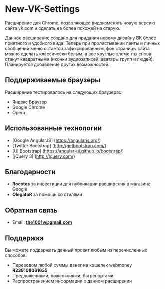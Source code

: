 # New-VK-Settings
Расширение для Chrome, позволяющее видоизменять новую версию сайта vk.com и сделать ее более похожей на старую.

Данное расширение создано для придания новому дизайну ВК более приятного и удобного вида. Теперь при пролистывании ленты и личных сообщений меню остается зафиксированным, фон страницы сайта можно сделать классически белым, а все круглые элементы снова станут квадратными (иконки аудиозаписей, аватары групп и людей).
Планируется добавление других возможностей.

## Поддерживаемые браузеры
Расширение тестировалось на следующих браузерах:

* Яндекс Браузер
* Google Chrome
* Opera

## Использованные технологии

*  [Google AngularJS] (https://angularjs.org/)
*  [Twitter Bootstrap] (http://getbootstrap.com/)
*  [UI Bootstrap] (https://angular-ui.github.io/bootstrap/)
*  [jQuery 3] (http://jquery.com/)

## Благодарности

* **Rocotos** за инвестиции для публикации расширения в магазине Google
* **OlegatoR** за помощь со стилями

## Обратная связь

* Email: **the1001v@gmail.com**

## Поддержка
Вы можете поддержать данный проект любым из перечисленных способов:

* Переводом любой суммы денег на кошелек webmoney **R239108061635**
* Предложениями, пожеланиями, багрепортами
* Распространением информации о данном расширении
